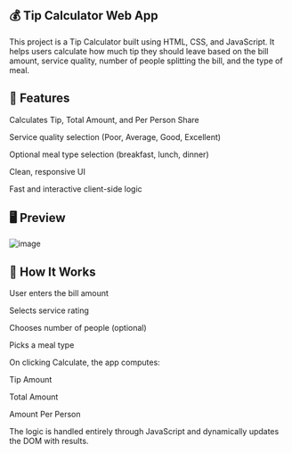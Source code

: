 ## 💰 Tip Calculator Web App
This project is a Tip Calculator built using HTML, CSS, and JavaScript. It helps users calculate how much tip they should leave based on the bill amount, service quality, number of people splitting the bill, and the type of meal.

## 🚀 Features
Calculates Tip, Total Amount, and Per Person Share

Service quality selection (Poor, Average, Good, Excellent)

Optional meal type selection (breakfast, lunch, dinner)

Clean, responsive UI

Fast and interactive client-side logic

## 🖥️ Preview

![image](https://github.com/user-attachments/assets/02fe18b2-9e26-4197-a2ff-ba90138da56c)



## 🧠 How It Works
User enters the bill amount

Selects service rating

Chooses number of people (optional)

Picks a meal type

On clicking Calculate, the app computes:

Tip Amount

Total Amount

Amount Per Person

The logic is handled entirely through JavaScript and dynamically updates the DOM with results.

